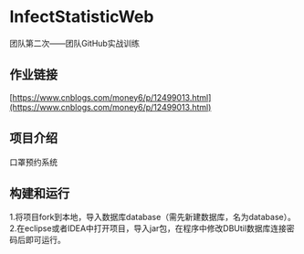 # InfectStatisticWeb
团队第二次——团队GitHub实战训练

## 作业链接
[https://www.cnblogs.com/money6/p/12499013.html](https://www.cnblogs.com/money6/p/12499013.html)

## 项目介绍
口罩预约系统

## 构建和运行
1.将项目fork到本地，导入数据库database（需先新建数据库，名为database）。
2.在eclipse或者IDEA中打开项目，导入jar包，在程序中修改DBUtil数据库连接密码后即可运行。
